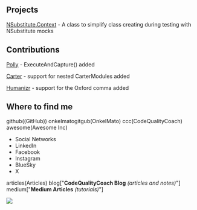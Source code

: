 ## Projects

[NSubstitute.Context](https://github.com/OnkelMato/NSubstitute.Context) - A class to simplify class creating during testing with NSubstitute mocks

## Contributions

[Polly](https://github.com/Ashrafnet/Polly) - ExecuteAndCapture() added

[Carter](https://github.com/CarterCommunity/Carter) - support for nested CarterModules added

[Humanizr](https://github.com/humanizr/Humanizer/) - support for the Oxford comma added

## Where to find me

github((GitHub))
  onkelmatogitgub(OnkelMato)
  ccc(CodeQualityCoach)
  awesome(Awesome Inc)
  
* Social Networks
 *  LinkedIn
 *  Facebook
 *  Instagram
 *  BlueSky
 *  X
  
articles(Articles)
  blog["**CodeQualityCoach Blog**
_(articles and notes)_"]
  medium["**Medium Articles**
_(tutorials)_"]


<a href="https://github.com/OnkelMato">
  <img src="https://github-readme-stats.vercel.app/api?username=OnkelMato&count_private=true&show_icons=true" />
</a>

